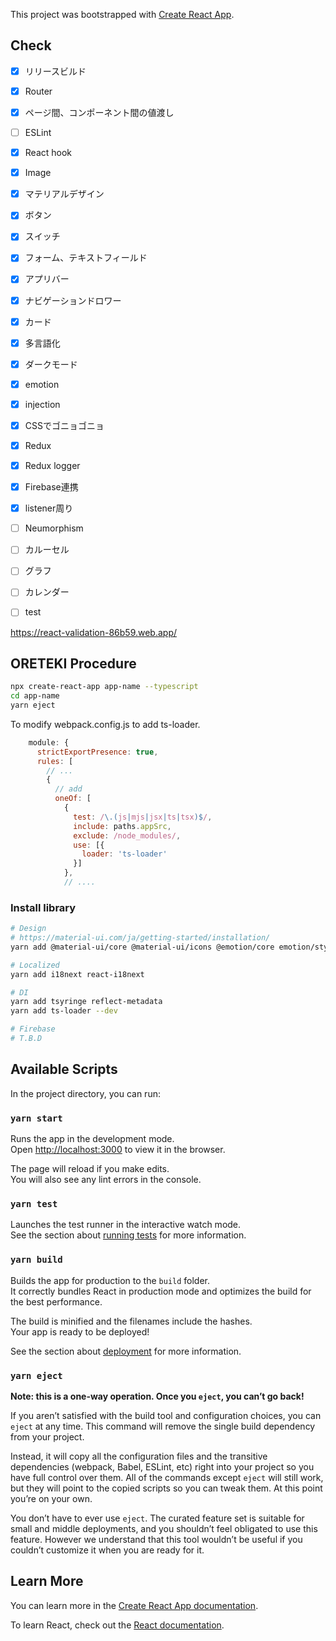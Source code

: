 This project was bootstrapped with [Create React App](https://github.com/facebook/create-react-app).

## Check

- [x] リリースビルド
- [x] Router
- [x] ページ間、コンポーネント間の値渡し
- [ ] ESLint
- [x] React hook
- [x] Image
- [x] マテリアルデザイン
- [x] ボタン
- [x] スイッチ
- [x] フォーム、テキストフィールド
- [x] アプリバー
- [x] ナビゲーションドロワー
- [x] カード
- [x] 多言語化
- [x] ダークモード
- [x] emotion
- [x] injection
- [x] CSSでゴニョゴニョ
- [x] Redux
- [x] Redux logger
- [x] Firebase連携
- [x] listener周り
- [ ] Neumorphism
- [ ] カルーセル
- [ ] グラフ
- [ ] カレンダー
- [ ] test


https://react-validation-86b59.web.app/

## ORETEKI Procedure

```sh
npx create-react-app app-name --typescript
cd app-name
yarn eject
```

To modify webpack.config.js to add ts-loader.

```js
    module: {
      strictExportPresence: true,
      rules: [
        // ...
        {
          // add
          oneOf: [
            {
              test: /\.(js|mjs|jsx|ts|tsx)$/,
              include: paths.appSrc,
              exclude: /node_modules/,
              use: [{
                loader: 'ts-loader'
              }]
            },
            // ....
```

### Install library

```sh
# Design
# https://material-ui.com/ja/getting-started/installation/
yarn add @material-ui/core @material-ui/icons @emotion/core emotion/styled 

# Localized
yarn add i18next react-i18next

# DI
yarn add tsyringe reflect-metadata
yarn add ts-loader --dev

# Firebase
# T.B.D
```


## Available Scripts

In the project directory, you can run:

### `yarn start`

Runs the app in the development mode.<br />
Open [http://localhost:3000](http://localhost:3000) to view it in the browser.

The page will reload if you make edits.<br />
You will also see any lint errors in the console.

### `yarn test`

Launches the test runner in the interactive watch mode.<br />
See the section about [running tests](https://facebook.github.io/create-react-app/docs/running-tests) for more information.

### `yarn build`

Builds the app for production to the `build` folder.<br />
It correctly bundles React in production mode and optimizes the build for the best performance.

The build is minified and the filenames include the hashes.<br />
Your app is ready to be deployed!

See the section about [deployment](https://facebook.github.io/create-react-app/docs/deployment) for more information.

### `yarn eject`

**Note: this is a one-way operation. Once you `eject`, you can’t go back!**

If you aren’t satisfied with the build tool and configuration choices, you can `eject` at any time. This command will remove the single build dependency from your project.

Instead, it will copy all the configuration files and the transitive dependencies (webpack, Babel, ESLint, etc) right into your project so you have full control over them. All of the commands except `eject` will still work, but they will point to the copied scripts so you can tweak them. At this point you’re on your own.

You don’t have to ever use `eject`. The curated feature set is suitable for small and middle deployments, and you shouldn’t feel obligated to use this feature. However we understand that this tool wouldn’t be useful if you couldn’t customize it when you are ready for it.

## Learn More

You can learn more in the [Create React App documentation](https://facebook.github.io/create-react-app/docs/getting-started).

To learn React, check out the [React documentation](https://reactjs.org/).
